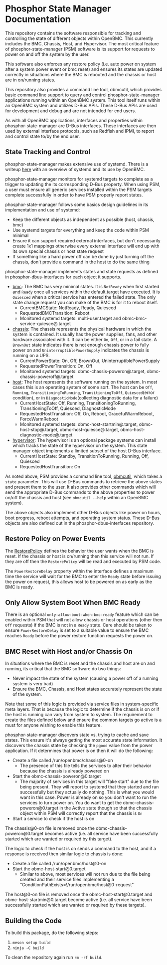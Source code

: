 # Phosphor State Manager Documentation

This repository contains the software responsible for tracking and controlling
the state of different objects within OpenBMC. This currently includes the BMC,
Chassis, Host, and Hypervisor. The most critical feature of
phosphor-state-manager (PSM) software is its support for requests to power on
and off the system by the user.

This software also enforces any restore policy (i.e. auto power on system after
a system power event or bmc reset) and ensures its states are updated correctly
in situations where the BMC is rebooted and the chassis or host are in
on/running states.

This repository also provides a command line tool, obmcutil, which provides
basic command line support to query and control phosphor-state-manager
applications running within an OpenBMC system. This tool itself runs within an
OpenBMC system and utilizes D-Bus APIs. These D-Bus APIs are used for
development and debug and are not intended for end users.

As with all OpenBMC applications, interfaces and properties within
phosphor-state-manager are D-Bus interfaces. These interfaces are then used by
external interface protocols, such as Redfish and IPMI, to report and control
state to/by the end user.

## State Tracking and Control

phosphor-state-manager makes extensive use of systemd. There is a writeup
[here][1] with an overview of systemd and its use by OpenBMC.

phosphor-state-manager monitors for systemd targets to complete as a trigger to
updating the its corresponding D-Bus property. When using PSM, a user must
ensure all generic services installed within the PSM targets complete
successfully in order to have PSM properly report states.

phosphor-state-manager follows some basics design guidelines in its
implementation and use of systemd:

- Keep the different objects as independent as possible (host, chassis, bmc)
- Use systemd targets for everything and keep the code within PSM minimal
- Ensure it can support required external interfaces, but don't necessarily
  create 1x1 mappings otherwise every external interface will end up with its
  own special chassis or host state request
- If something like a hard power off can be done by just turning off the
  chassis, don't provide a command in the host to do the same thing

phosphor-state-manager implements states and state requests as defined in
phosphor-dbus-interfaces for each object it supports.

- [bmc][2]: The BMC has very minimal states. It is `NotReady` when first started
  and `Ready` once all services within the default.target have executed. It is
  `Quiesced` when a critical service has entered the failed state. The only
  state change request you can make of the BMC is for it to reboot itself.
  - CurrentBMCState: NotReady, Ready, Quiesced
  - RequestedBMCTransition: Reboot
  - Monitored systemd targets: multi-user.target and
    obmc-bmc-service-quiesce\@.target
- [chassis][3]: The chassis represents the physical hardware in which the system
  is contained. It usually has the power supplies, fans, and other hardware
  associated with it. It can be either `On`, `Off`, or in a fail state. A
  `BrownOut` state indicates there is not enough chassis power to fully power on
  and `UninterruptiblePowerSupply` indicates the chassis is running on a UPS.
  - CurrentPowerState: On, Off, BrownOut, UninterruptiblePowerSupply
  - RequestedPowerTransition: On, Off
  - Monitored systemd targets: obmc-chassis-poweron\@.target,
    obmc-chassis-poweroff\@.target
- [host][4]: The host represents the software running on the system. In most
  cases this is an operating system of some sort. The host can be `Off`,
  `Running`, `TransitioningToRunning`, `TransitioningToOff`, `Quiesced`(error
  condition), or in `DiagnosticMode`(collecting diagnostic data for a failure)
  - CurrentHostState: Off, Running, TransitioningToRunning, TransitioningToOff,
    Quiesced, DiagnosticMode
  - RequestedHostTransition: Off, On, Reboot, GracefulWarmReboot,
    ForceWarmReboot
  - Monitored systemd targets: obmc-host-startmin\@.target,
    obmc-host-stop\@.target, obmc-host-quiesce\@.target,
    obmc-host-diagnostic-mode\@.target
- [hypervisor][4]: The hypervisor is an optional package systems can install
  which tracks the state of the hypervisor on the system. This state manager
  object implements a limited subset of the host D-Bus interface.
  - CurrentHostState: Standby, TransitionToRunning, Running, Off, Quiesced
  - RequestedHostTransition: On

As noted above, PSM provides a command line tool, [obmcutil][5], which takes a
`state` parameter. This will use D-Bus commands to retrieve the above states and
present them to the user. It also provides other commands which will send the
appropriate D-Bus commands to the above properties to power on/off the chassis
and host (see `obmcutil --help` within an OpenBMC system).

The above objects also implement other D-Bus objects like power on hours, boot
progress, reboot attempts, and operating system status. These D-Bus objects are
also defined out in the phosphor-dbus-interfaces repository.

## Restore Policy on Power Events

The [RestorePolicy][6] defines the behavior the user wants when the BMC is
reset. If the chassis or host is on/running then this service will not run. If
they are off then the `RestorePolicy` will be read and executed by PSM code.

The `PowerRestoreDelay` property within the interface defines a maximum time the
service will wait for the BMC to enter the `Ready` state before issuing the
power on request, this allows host to be powered on as early as the BMC is
ready.

## Only Allow System Boot When BMC Ready

There is an optional `only-allow-boot-when-bmc-ready` feature which can be
enabled within PSM that will not allow chassis or host operations (other then
`Off` requests) if the BMC is not in a `Ready` state. Care should be taken to
ensure `PowerRestoreDelay` is set to a suitable value to ensure the BMC reaches
`Ready` before the power restore function requests the power on.

## BMC Reset with Host and/or Chassis On

In situations where the BMC is reset and the chassis and host are on and
running, its critical that the BMC software do two things:

- Never impact the state of the system (causing a power off of a running system
  is very bad)
- Ensure the BMC, Chassis, and Host states accurately represent the state of the
  system.

Note that some of this logic is provided via service files in system-specific
meta layers. That is because the logic to determine if the chassis is on or if
the host is running can vary from system to system. The requirement to create
the files defined below and ensure the common targets go active is a must for
anyone wishing to enable this feature.

phosphor-state-manager discovers state vs. trying to cache and save states. This
ensure it's always getting the most accurate state information. It discovers the
chassis state by checking the `pgood` value from the power application. If it
determines that power is on then it will do the following:

- Create a file called /run/openbmc/chassis@0-on
  - The presence of this file tells the services to alter their behavior because
    the chassis is already powered on
- Start the obmc-chassis-poweron\@0.target
  - The majority of services in this target will "fake start" due to the file
    being present. They will report to systemd that they started and ran
    successfully but they actually do nothing. This is what you would want in
    this case. Power is already on so you don't want to run the services to turn
    power on. You do want to get the obmc-chassis-poweron\@0.target in the
    Active state though so that the chassis object within PSM will correctly
    report that the chassis is `On`
- Start a service to check if the host is on

The chassis@0-on file is removed once the obmc-chassis-poweron\@0.target becomes
active (i.e. all service have been successfully started which are wanted or
required by this target).

The logic to check if the host is on sends a command to the host, and if a
response is received then similar logic to chassis is done:

- Create a file called /run/openbmc/host@0-on
- Start the obmc-host-start\@0.target
  - Similar to above, most services will not run due to the file being created
    and their service files implementing a
    "ConditionPathExists=!/run/openbmc/host@0-request"

The host@0-on file is removed once the obmc-host-start\@0.target and
obmc-host-startmin\@0.target become active (i.e. all service have been
successfully started which are wanted or required by these targets).

## Building the Code

To build this package, do the following steps:

1. `meson setup build`
2. `ninja -C build`

To clean the repository again run `rm -rf build`.

[1]: https://github.com/openbmc/docs/blob/master/architecture/openbmc-systemd.md
[2]:
  https://github.com/openbmc/phosphor-dbus-interfaces/blob/master/yaml/xyz/openbmc_project/State/BMC.interface.yaml
[3]:
  https://github.com/openbmc/phosphor-dbus-interfaces/blob/master/yaml/xyz/openbmc_project/State/Chassis.interface.yaml
[4]:
  https://github.com/openbmc/phosphor-dbus-interfaces/blob/master/yaml/xyz/openbmc_project/State/Host.interface.yaml
[5]: https://github.com/openbmc/phosphor-state-manager/blob/master/obmcutil
[6]:
  https://github.com/openbmc/phosphor-dbus-interfaces/blob/master/yaml/xyz/openbmc_project/Control/Power/RestorePolicy.interface.yaml
